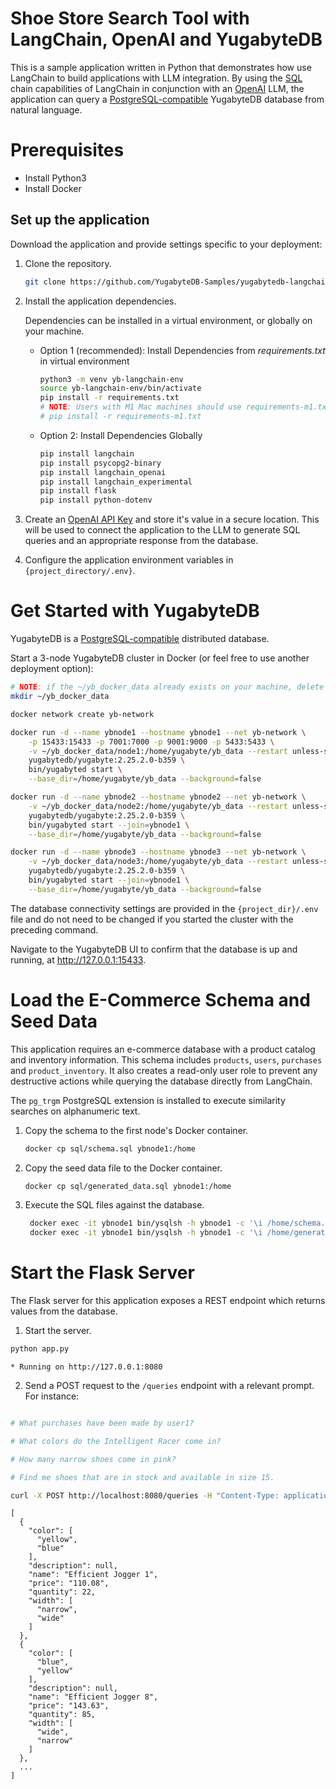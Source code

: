 # Shoe Store Search Tool with LangChain, OpenAI and YugabyteDB

This is a sample application written in Python that demonstrates how use LangChain to build applications with LLM integration. By using the [SQL](https://python.langchain.com/docs/use_cases/qa_structured/sql) chain capabilities of LangChain in conjunction with an [OpenAI](https://openai.com/) LLM, the application can query a [PostgreSQL-compatible](https://www.yugabyte.com/postgresql/postgresql-compatibility/) YugabyteDB database from natural language.

# Prerequisites

* Install Python3
* Install Docker

## Set up the application

Download the application and provide settings specific to your deployment:

1. Clone the repository.

    ```sh
    git clone https://github.com/YugabyteDB-Samples/yugabytedb-langchain-openai-shoe-store-search.git
    ```

2. Install the application dependencies.

    Dependencies can be installed in a virtual environment, or globally on your machine.

    * Option 1 (recommended): Install Dependencies from *requirements.txt* in virtual environment

        ```sh
        python3 -m venv yb-langchain-env
        source yb-langchain-env/bin/activate
        pip install -r requirements.txt
        # NOTE: Users with M1 Mac machines should use requirements-m1.txt instead:
        # pip install -r requirements-m1.txt
        ```

    * Option 2: Install Dependencies Globally

        ```sh
        pip install langchain
        pip install psycopg2-binary
        pip install langchain_openai
        pip install langchain_experimental
        pip install flask
        pip install python-dotenv
        ```

3. Create an [OpenAI API Key](https://platform.openai.com/api-keys) and store it's value in a secure location. This will be used to connect the application to the LLM to generate SQL queries and an appropriate response from the database.

4. Configure the application environment variables in `{project_directory/.env}`.

# Get Started with YugabyteDB

YugabyteDB is a [PostgreSQL-compatible](https://www.yugabyte.com/postgresql/postgresql-compatibility/) distributed database.  

Start a 3-node YugabyteDB cluster in Docker (or feel free to use another deployment option):

```sh
# NOTE: if the ~/yb_docker_data already exists on your machine, delete and re-create it
mkdir ~/yb_docker_data

docker network create yb-network

docker run -d --name ybnode1 --hostname ybnode1 --net yb-network \
    -p 15433:15433 -p 7001:7000 -p 9001:9000 -p 5433:5433 \
    -v ~/yb_docker_data/node1:/home/yugabyte/yb_data --restart unless-stopped \
    yugabytedb/yugabyte:2.25.2.0-b359 \
    bin/yugabyted start \
    --base_dir=/home/yugabyte/yb_data --background=false

docker run -d --name ybnode2 --hostname ybnode2 --net yb-network \
    -v ~/yb_docker_data/node2:/home/yugabyte/yb_data --restart unless-stopped \
    yugabytedb/yugabyte:2.25.2.0-b359 \
    bin/yugabyted start --join=ybnode1 \
    --base_dir=/home/yugabyte/yb_data --background=false

docker run -d --name ybnode3 --hostname ybnode3 --net yb-network \
    -v ~/yb_docker_data/node3:/home/yugabyte/yb_data --restart unless-stopped \
    yugabytedb/yugabyte:2.25.2.0-b359 \
    bin/yugabyted start --join=ybnode1 \
    --base_dir=/home/yugabyte/yb_data --background=false
```

The database connectivity settings are provided in the `{project_dir}/.env` file and do not need to be changed if you started the cluster with the preceding command.

Navigate to the YugabyteDB UI to confirm that the database is up and running, at <http://127.0.0.1:15433>.

# Load the E-Commerce Schema and Seed Data

This application requires an e-commerce database with a product catalog and inventory information. This schema includes `products`, `users`, `purchases` and `product_inventory`. It also creates a read-only user role to prevent any destructive actions while querying the database directly from LangChain.

The `pg_trgm` PostgreSQL extension is installed to execute similarity searches on alphanumeric text.

1. Copy the schema to the first node's Docker container.

    ```sh
    docker cp sql/schema.sql ybnode1:/home
    ```

2. Copy the seed data file to the Docker container.

    ```sh
    docker cp sql/generated_data.sql ybnode1:/home
    ```

3. Execute the SQL files against the database.

    ```sh
     docker exec -it ybnode1 bin/ysqlsh -h ybnode1 -c '\i /home/schema.sql'
     docker exec -it ybnode1 bin/ysqlsh -h ybnode1 -c '\i /home/generated_data.sql'
    ```

# Start the Flask Server

The Flask server for this application exposes a REST endpoint which returns values from the database.

1. Start the server.

```sh
python app.py
```

```output
* Running on http://127.0.0.1:8080
```

2. Send a POST request to the `/queries` endpoint with a relevant prompt. For instance:

```sh

# What purchases have been made by user1?

# What colors do the Intelligent Racer come in?

# How many narrow shoes come in pink?

# Find me shoes that are in stock and available in size 15.

curl -X POST http://localhost:8080/queries -H "Content-Type: application/json" -d '{"user_prompt":"Find me shoes that are in stock and available in size 15."}'
```

```output
[
  {
    "color": [
      "yellow",
      "blue"
    ],
    "description": null,
    "name": "Efficient Jogger 1",
    "price": "110.08",
    "quantity": 22,
    "width": [
      "narrow",
      "wide"
    ]
  },
  {
    "color": [
      "blue",
      "yellow"
    ],
    "description": null,
    "name": "Efficient Jogger 8",
    "price": "143.63",
    "quantity": 85,
    "width": [
      "wide",
      "narrow"
    ]
  },
  ...
]
```
